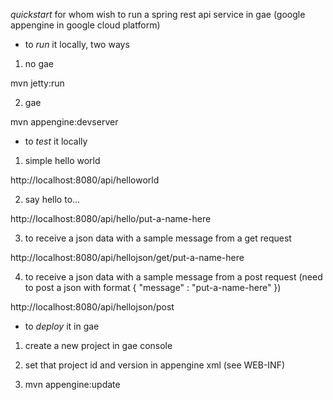 _quickstart_ for whom wish to run a spring rest api service in gae (google appengine in google cloud platform)


- to _run_ it locally, two ways

1) no gae

mvn jetty:run

2) gae

mvn appengine:devserver


- to _test_ it locally

1) simple hello world

http://localhost:8080/api/helloworld

2) say hello to...

http://localhost:8080/api/hello/put-a-name-here

3) to receive a json data with a sample message from a get request

http://localhost:8080/api/hellojson/get/put-a-name-here

4) to receive a json data with a sample message from a post request (need to post a json with format { "message" : "put-a-name-here" })

http://localhost:8080/api/hellojson/post


- to _deploy_ it in gae

1) create a new project in gae console

2) set that project id and version in appengine xml (see WEB-INF)

3) mvn appengine:update
